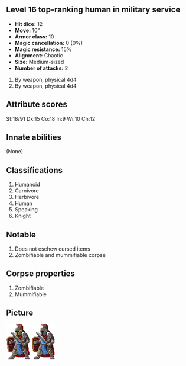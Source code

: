 ## Level 16 top-ranking human in military service

- **Hit dice:** 12
- **Move:** 10"
- **Armor class:** 10
- **Magic cancellation:** 0 (0%)
- **Magic resistance:** 15%
- **Alignment:** Chaotic
- **Size:** Medium-sized
- **Number of attacks:** 2
1. By weapon, physical 4d4
2. By weapon, physical 4d4

## Attribute scores

St:18/91 Dx:15 Co:18 In:9 Wi:10 Ch:12

## Innate abilities

(None)

## Classifications

1. Humanoid
2. Carnivore
3. Herbivore
4. Human
5. Speaking
6. Knight

## Notable

1. Does not eschew cursed items
2. Zombifiable and mummifiable corpse

## Corpse properties

1. Zombifiable
2. Mummifiable

## Picture

![Captain](https://github.com/hyvanmielenpelit/GnollHackTileSet/blob/main/Monsters/captain/captain.png?raw=true) ![Captain](https://github.com/hyvanmielenpelit/GnollHackTileSet/blob/main/Monsters/captain/captain_female.png)
